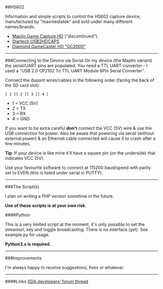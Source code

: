 ##HS602

Information and simple scripts to control the HS602 capture device, manufactured by "maxmediatek" and sold under many different names/brands.

* [Maplin Game Capture HD](http://www.maplin.co.uk/p/maplin-game-capture-hd-a84qu)  ("discontinued").
* [Startech USB2HDCAPS](https://www.startech.com/uk/AV/Converters/Video/standalone-video-capture-device~USB2HDCAPS)
* [Diamond GameCaster HD "GC2000"](http://www.diamondmm.com/diamond-gc2000-video-capture-edit-stream.html)

---
###Connecting to the Device via Serial
On my device (the Maplin variant) the serial/UART pins are populated. You need a TTL UART converter - I used a "USB 2.0 CP2102 To TTL UART Module 6Pin Serial Converter". 

Connect the dupont wires/cables in the following order (facing the back of the SD card slot):

```[ 1 ][ 2 ][ 3 ][ 4 ]```

* 1 = VCC (5V)
* 2 = TX
* 3 = RX
* 4 = GND

If you want to be extra careful **don't** connect the VCC (5V) wire & use the USB connection for power. Also be aware that powering via serial (without external power) & an Ethernet cable connected will cause it to crash after a few minutes.

**Tip**: If your device is like mine it'll have a square pin (on the underside) that indicates VCC (5V).

Use your favourite software to connect at 115200 baud/speed with parity set to EVEN (this is listed under serial in PUTTY).

---

###The Script(s)

I plan on writing a PHP version sometime in the future.

**Use of these scripts is at your own risk.**

####Python

This is a very limited script at the moment, it's only possible to set the streamurl, key and toggle broadcasting. There is no interface (yet). See example.py for usage.

**Python3.x is required.**

---
###Improvements

I'm always happy to receive suggestions, fixes or whatever. 

---
####Links
[XDA developers' forum thread](https://forum.xda-developers.com/hardware-hacking/hardware/easily-moddable-hdmi-capture-box-t2988451)